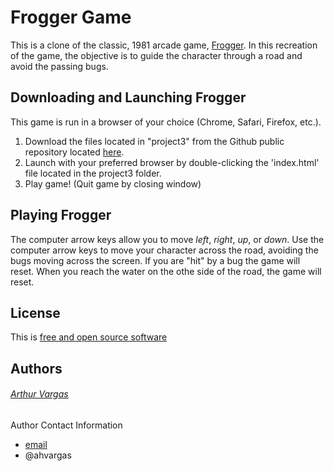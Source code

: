 # Frogger Game
This is a clone of the classic, 1981 arcade game, [Frogger](https://en.wikipedia.org/wiki/Frogger). In this recreation of the game, the objective is to guide the character through a road and avoid the passing bugs.   

## Downloading and Launching Frogger
This game is run in a browser of your choice (Chrome, Safari, Firefox, etc.).  

1. Download the files located in "project3" from the Github public repository located  [here](https://github.com/ahvar/frogger_arcade_game.git).
2. Launch with your preferred browser by double-clicking the 'index.html' file located in the project3 folder. 
3. Play game! (Quit game by closing window)

## Playing Frogger
The computer arrow keys allow you to move _left_, _right_, _up_, or _down_. Use the computer arrow keys to move your character across the road, avoiding the bugs moving across the screen.  If you are "hit" by a bug the game will reset.  When you reach the water on the othe side of the road, the game will reset.

## License
This is [free and open source software](https://en.wikipedia.org/wiki/Free_and_open-source_software)

## Authors
###### [Arthur Vargas](https://github.com/ahvar)

Author Contact Information
- [email](ahvargas92@gmail.com)
- @ahvargas

